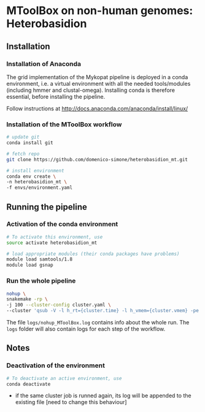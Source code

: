 # MToolBox on non-human genomes: Heterobasidion

## Installation

### Installation of Anaconda 

The grid implementation of the Mykopat pipeline is deployed in a conda environment, i.e. a virtual environment with all the needed tools/modules (including hmmer and clustal-omega). Installing conda is therefore essential, before installing the pipeline.

Follow instructions at http://docs.anaconda.com/anaconda/install/linux/

### Installation of the MToolBox workflow

```bash
# update git
conda install git

# fetch repo
git clone https://github.com/domenico-simone/heterobasidion_mt.git

# install environment
conda env create \
-n heterobasidion_mt \
-f envs/environment.yaml
```

## Running the pipeline

### Activation of the conda environment

```bash
# To activate this environment, use
source activate heterobasidion_mt

# load appropriate modules (their conda packages have problems)
module load samtools/1.8
module load gsnap
```

### Run the whole pipeline

```bash
nohup \
snakemake -rp \
-j 100 --cluster-config cluster.yaml \
--cluster 'qsub -V -l h_rt={cluster.time} -l h_vmem={cluster.vmem} -pe smp {cluster.threads} -cwd -j y -o {cluster.stdout}' &> logs/nohup_MToolBox.log &
```

The file `logs/nohup_MToolBox.log` contains info about the whole run. The `logs` folder will also contain logs for each step of the workflow.

## Notes

### Deactivation of the environment

```bash
# To deactivate an active environment, use
conda deactivate
```

- if the same cluster job is runned again, its log will be appended to the existing file [need to change this behaviour]